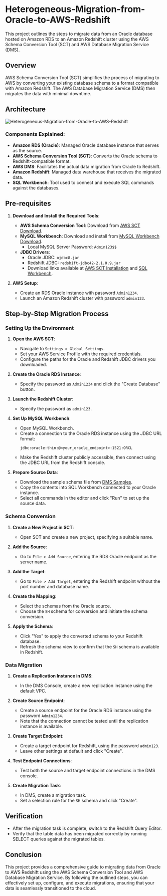 # Heterogeneous-Migration-from-Oracle-to-AWS-Redshift

This project outlines the steps to migrate data from an Oracle database hosted on Amazon RDS to an Amazon Redshift cluster using the AWS Schema Conversion Tool (SCT) and AWS Database Migration Service (DMS).

## Overview

AWS Schema Conversion Tool (SCT) simplifies the process of migrating to AWS by converting your existing database schema to a format compatible with Amazon Redshift. The AWS Database Migration Service (DMS) then migrates the data with minimal downtime.

## Architecture

![Heterogeneous-Migration-from-Oracle-to-AWS-Redshift](https://github.com/user-attachments/assets/feefed3d-102e-452f-81f4-afe9934b0b43)

### Components Explained:
- **Amazon RDS (Oracle)**: Managed Oracle database instance that serves as the source.
- **AWS Schema Conversion Tool (SCT)**: Converts the Oracle schema to Redshift-compatible format.
- **AWS DMS**: Facilitates the actual data migration from Oracle to Redshift.
- **Amazon Redshift**: Managed data warehouse that receives the migrated data.
- **SQL Workbench**: Tool used to connect and execute SQL commands against the databases.

## Pre-requisites

1. **Download and Install the Required Tools**:
   - **AWS Schema Conversion Tool**: Download from [AWS SCT Download](https://s3.amazonaws.com/publicsctdownload/Windows/aws-schema-conversion-tool-1.0.latest.zip).
   - **MySQL Workbench**: Download and install from [MySQL Workbench Download](https://dev.mysql.com/downloads/installer/).
     - Local MySQL Server Password: `Admin123$$`
   - **JDBC Drivers**:
     - Oracle JDBC: `ojdbc8.jar`
     - Redshift JDBC: `redshift-jdbc42-2.1.0.9.jar`
     - Download links available at [AWS SCT Installation](https://docs.aws.amazon.com/SchemaConversionTool/latest/userguide/CHAP_Installing.html#CHAP_Installing.JDBCDrivers) and [SQL Workbench](https://www.sql-workbench.eu/downloads.html).

2. **AWS Setup**:
   - Create an RDS Oracle instance with password `Admin1234`.
   - Launch an Amazon Redshift cluster with password `admin123`.

## Step-by-Step Migration Process

### Setting Up the Environment

1. **Open the AWS SCT**:
   - Navigate to `Settings > Global Settings`.
   - Set your AWS Service Profile with the required credentials.
   - Configure the paths for the Oracle and Redshift JDBC drivers you downloaded.

2. **Create the Oracle RDS Instance**:
   - Specify the password as `Admin1234` and click the "Create Database" button.

3. **Launch the Redshift Cluster**:
   - Specify the password as `admin123`.

4. **Set Up MySQL Workbench**:
   - Open MySQL Workbench.
   - Create a connection to the Oracle RDS instance using the JDBC URL format:
     ```
     jdbc:oracle:thin:@<your_oracle_endpoint>:1521:ORCL
     ```
   - Make the Redshift cluster publicly accessible, then connect using the JDBC URL from the Redshift console.

5. **Prepare Source Data**:
   - Download the sample schema file from [DMS Samples](http://docs.aws.amazon.com/dms/latest/sbs/samples/dms-sbs-RDSOracle2Redshift.zip).
   - Copy the contents into SQL Workbench connected to your Oracle instance.
   - Select all commands in the editor and click "Run" to set up the source data.

### Schema Conversion

1. **Create a New Project in SCT**:
   - Open SCT and create a new project, specifying a suitable name.

2. **Add the Source**:
   - Go to `File > Add Source`, entering the RDS Oracle endpoint as the server name.

3. **Add the Target**:
   - Go to `File > Add Target`, entering the Redshift endpoint without the port number and database name.

4. **Create the Mapping**:
   - Select the schemas from the Oracle source.
   - Choose the `SH` schema for conversion and initiate the schema conversion.

5. **Apply the Schema**:
   - Click "Yes" to apply the converted schema to your Redshift database.
   - Refresh the schema view to confirm that the `SH` schema is available in Redshift.

### Data Migration

1. **Create a Replication Instance in DMS**:
   - In the DMS Console, create a new replication instance using the default VPC.

2. **Create Source Endpoint**:
   - Create a source endpoint for the Oracle RDS instance using the password `Admin1234`.
   - Note that the connection cannot be tested until the replication instance is available.

3. **Create Target Endpoint**:
   - Create a target endpoint for Redshift, using the password `admin123`.
   - Leave other settings at default and click "Create".

4. **Test Endpoint Connections**:
   - Test both the source and target endpoint connections in the DMS console.

5. **Create Migration Task**:
   - In DMS, create a migration task.
   - Set a selection rule for the `SH` schema and click "Create".

## Verification

- After the migration task is complete, switch to the Redshift Query Editor.
- Verify that the table data has been migrated correctly by running SELECT queries against the migrated tables.

## Conclusion

This project provides a comprehensive guide to migrating data from Oracle to AWS Redshift using the AWS Schema Conversion Tool and AWS Database Migration Service. By following the outlined steps, you can effectively set up, configure, and execute migrations, ensuring that your data is seamlessly transitioned to the cloud.
